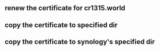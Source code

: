 
## renew the certificate for cr1315.world



## copy the certificate to specified dir



## copy the certificate to synology's specified dir
